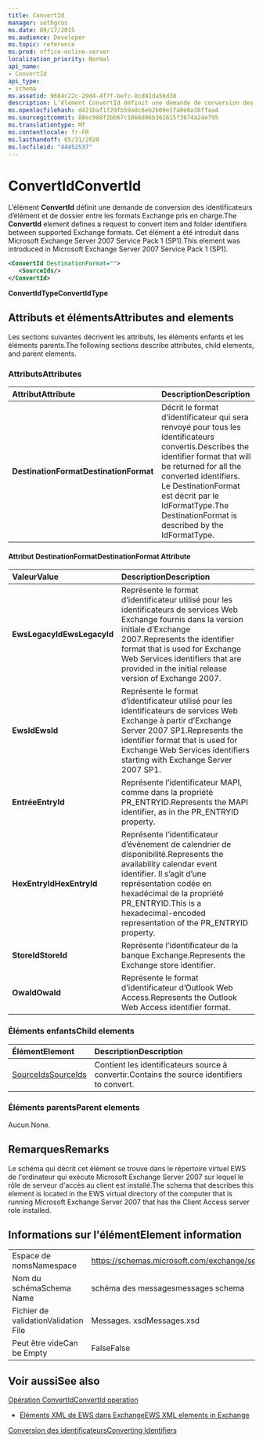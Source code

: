 ```yaml
---
title: ConvertId
manager: sethgros
ms.date: 09/17/2015
ms.audience: Developer
ms.topic: reference
ms.prod: office-online-server
localization_priority: Normal
api_name:
- ConvertId
api_type:
- schema
ms.assetid: 9684c22c-29d4-4f7f-befc-8cd41da56d38
description: L’élément ConvertId définit une demande de conversion des identificateurs d’élément et de dossier entre les formats Exchange pris en charge. Cet élément a été introduit dans Microsoft Exchange Server 2007 Service Pack 1 (SP1).
ms.openlocfilehash: d421baf1f29fb59a8c6eb2b09e1fa0e8a38ffaa4
ms.sourcegitcommit: 88ec988f2bb67c1866d06b361615f3674a24e795
ms.translationtype: MT
ms.contentlocale: fr-FR
ms.lasthandoff: 05/31/2020
ms.locfileid: "44452537"
---
```

# <a name="convertid"></a><span data-ttu-id="aae22-104">ConvertId</span><span class="sxs-lookup"><span data-stu-id="aae22-104">ConvertId</span></span>

<span data-ttu-id="aae22-105">L’élément **ConvertId** définit une demande de conversion des identificateurs d’élément et de dossier entre les formats Exchange pris en charge.</span><span class="sxs-lookup"><span data-stu-id="aae22-105">The **ConvertId** element defines a request to convert item and folder identifiers between supported Exchange formats.</span></span> <span data-ttu-id="aae22-106">Cet élément a été introduit dans Microsoft Exchange Server 2007 Service Pack 1 (SP1).</span><span class="sxs-lookup"><span data-stu-id="aae22-106">This element was introduced in Microsoft Exchange Server 2007 Service Pack 1 (SP1).</span></span> 
  
```xml
<ConvertId DestinationFormat="">
   <SourceIds/>
</ConvertId>
```

 <span data-ttu-id="aae22-107">**ConvertIdType**</span><span class="sxs-lookup"><span data-stu-id="aae22-107">**ConvertIdType**</span></span>
## <a name="attributes-and-elements"></a><span data-ttu-id="aae22-108">Attributs et éléments</span><span class="sxs-lookup"><span data-stu-id="aae22-108">Attributes and elements</span></span>

<span data-ttu-id="aae22-109">Les sections suivantes décrivent les attributs, les éléments enfants et les éléments parents.</span><span class="sxs-lookup"><span data-stu-id="aae22-109">The following sections describe attributes, child elements, and parent elements.</span></span>
  
### <a name="attributes"></a><span data-ttu-id="aae22-110">Attributs</span><span class="sxs-lookup"><span data-stu-id="aae22-110">Attributes</span></span>

|<span data-ttu-id="aae22-111">**Attribut**</span><span class="sxs-lookup"><span data-stu-id="aae22-111">**Attribute**</span></span>|<span data-ttu-id="aae22-112">**Description**</span><span class="sxs-lookup"><span data-stu-id="aae22-112">**Description**</span></span>|
|:-----|:-----|
|<span data-ttu-id="aae22-113">**DestinationFormat**</span><span class="sxs-lookup"><span data-stu-id="aae22-113">**DestinationFormat**</span></span> <br/> |<span data-ttu-id="aae22-114">Décrit le format d’identificateur qui sera renvoyé pour tous les identificateurs convertis.</span><span class="sxs-lookup"><span data-stu-id="aae22-114">Describes the identifier format that will be returned for all the converted identifiers.</span></span> <span data-ttu-id="aae22-115">Le DestinationFormat est décrit par le IdFormatType.</span><span class="sxs-lookup"><span data-stu-id="aae22-115">The DestinationFormat is described by the IdFormatType.</span></span>  <br/> |
   
#### <a name="destinationformat-attribute"></a><span data-ttu-id="aae22-116">Attribut DestinationFormat</span><span class="sxs-lookup"><span data-stu-id="aae22-116">DestinationFormat Attribute</span></span>

|<span data-ttu-id="aae22-117">**Valeur**</span><span class="sxs-lookup"><span data-stu-id="aae22-117">**Value**</span></span>|<span data-ttu-id="aae22-118">**Description**</span><span class="sxs-lookup"><span data-stu-id="aae22-118">**Description**</span></span>|
|:-----|:-----|
|<span data-ttu-id="aae22-119">**EwsLegacyId**</span><span class="sxs-lookup"><span data-stu-id="aae22-119">**EwsLegacyId**</span></span> <br/> |<span data-ttu-id="aae22-120">Représente le format d’identificateur utilisé pour les identificateurs de services Web Exchange fournis dans la version initiale d’Exchange 2007.</span><span class="sxs-lookup"><span data-stu-id="aae22-120">Represents the identifier format that is used for Exchange Web Services identifiers that are provided in the initial release version of Exchange 2007.</span></span>  <br/> |
|<span data-ttu-id="aae22-121">**EwsId**</span><span class="sxs-lookup"><span data-stu-id="aae22-121">**EwsId**</span></span> <br/> |<span data-ttu-id="aae22-122">Représente le format d’identificateur utilisé pour les identificateurs de services Web Exchange à partir d’Exchange Server 2007 SP1.</span><span class="sxs-lookup"><span data-stu-id="aae22-122">Represents the identifier format that is used for Exchange Web Services identifiers starting with Exchange Server 2007 SP1.</span></span>  <br/> |
|<span data-ttu-id="aae22-123">**Entrée**</span><span class="sxs-lookup"><span data-stu-id="aae22-123">**EntryId**</span></span> <br/> |<span data-ttu-id="aae22-124">Représente l’identificateur MAPI, comme dans la propriété PR_ENTRYID.</span><span class="sxs-lookup"><span data-stu-id="aae22-124">Represents the MAPI identifier, as in the PR_ENTRYID property.</span></span>  <br/> |
|<span data-ttu-id="aae22-125">**HexEntryId**</span><span class="sxs-lookup"><span data-stu-id="aae22-125">**HexEntryId**</span></span> <br/> |<span data-ttu-id="aae22-126">Représente l’identificateur d’événement de calendrier de disponibilité.</span><span class="sxs-lookup"><span data-stu-id="aae22-126">Represents the availability calendar event identifier.</span></span> <span data-ttu-id="aae22-127">Il s’agit d’une représentation codée en hexadécimal de la propriété PR_ENTRYID.</span><span class="sxs-lookup"><span data-stu-id="aae22-127">This is a hexadecimal-encoded representation of the PR_ENTRYID property.</span></span>  <br/> |
|<span data-ttu-id="aae22-128">**StoreId**</span><span class="sxs-lookup"><span data-stu-id="aae22-128">**StoreId**</span></span> <br/> |<span data-ttu-id="aae22-129">Représente l’identificateur de la banque Exchange.</span><span class="sxs-lookup"><span data-stu-id="aae22-129">Represents the Exchange store identifier.</span></span>  <br/> |
|<span data-ttu-id="aae22-130">**OwaId**</span><span class="sxs-lookup"><span data-stu-id="aae22-130">**OwaId**</span></span> <br/> |<span data-ttu-id="aae22-131">Représente le format d’identificateur d’Outlook Web Access.</span><span class="sxs-lookup"><span data-stu-id="aae22-131">Represents the Outlook Web Access identifier format.</span></span>  <br/> |
   
### <a name="child-elements"></a><span data-ttu-id="aae22-132">Éléments enfants</span><span class="sxs-lookup"><span data-stu-id="aae22-132">Child elements</span></span>

|<span data-ttu-id="aae22-133">**Élément**</span><span class="sxs-lookup"><span data-stu-id="aae22-133">**Element**</span></span>|<span data-ttu-id="aae22-134">**Description**</span><span class="sxs-lookup"><span data-stu-id="aae22-134">**Description**</span></span>|
|:-----|:-----|
|[<span data-ttu-id="aae22-135">SourceIds</span><span class="sxs-lookup"><span data-stu-id="aae22-135">SourceIds</span></span>](sourceids.md) <br/> |<span data-ttu-id="aae22-136">Contient les identificateurs source à convertir.</span><span class="sxs-lookup"><span data-stu-id="aae22-136">Contains the source identifiers to convert.</span></span>  <br/> |
   
### <a name="parent-elements"></a><span data-ttu-id="aae22-137">Éléments parents</span><span class="sxs-lookup"><span data-stu-id="aae22-137">Parent elements</span></span>

<span data-ttu-id="aae22-138">Aucun.</span><span class="sxs-lookup"><span data-stu-id="aae22-138">None.</span></span>
  
## <a name="remarks"></a><span data-ttu-id="aae22-139">Remarques</span><span class="sxs-lookup"><span data-stu-id="aae22-139">Remarks</span></span>

<span data-ttu-id="aae22-140">Le schéma qui décrit cet élément se trouve dans le répertoire virtuel EWS de l'ordinateur qui exécute Microsoft Exchange Server 2007 sur lequel le rôle de serveur d'accès au client est installé.</span><span class="sxs-lookup"><span data-stu-id="aae22-140">The schema that describes this element is located in the EWS virtual directory of the computer that is running Microsoft Exchange Server 2007 that has the Client Access server role installed.</span></span>
  
## <a name="element-information"></a><span data-ttu-id="aae22-141">Informations sur l'élément</span><span class="sxs-lookup"><span data-stu-id="aae22-141">Element information</span></span>

|||
|:-----|:-----|
|<span data-ttu-id="aae22-142">Espace de noms</span><span class="sxs-lookup"><span data-stu-id="aae22-142">Namespace</span></span>  <br/> |https://schemas.microsoft.com/exchange/services/2006/messages  <br/> |
|<span data-ttu-id="aae22-143">Nom du schéma</span><span class="sxs-lookup"><span data-stu-id="aae22-143">Schema Name</span></span>  <br/> |<span data-ttu-id="aae22-144">schéma des messages</span><span class="sxs-lookup"><span data-stu-id="aae22-144">messages schema</span></span>  <br/> |
|<span data-ttu-id="aae22-145">Fichier de validation</span><span class="sxs-lookup"><span data-stu-id="aae22-145">Validation File</span></span>  <br/> |<span data-ttu-id="aae22-146">Messages. xsd</span><span class="sxs-lookup"><span data-stu-id="aae22-146">Messages.xsd</span></span>  <br/> |
|<span data-ttu-id="aae22-147">Peut être vide</span><span class="sxs-lookup"><span data-stu-id="aae22-147">Can be Empty</span></span>  <br/> |<span data-ttu-id="aae22-148">False</span><span class="sxs-lookup"><span data-stu-id="aae22-148">False</span></span>  <br/> |
   
## <a name="see-also"></a><span data-ttu-id="aae22-149">Voir aussi</span><span class="sxs-lookup"><span data-stu-id="aae22-149">See also</span></span>



[<span data-ttu-id="aae22-150">Opération ConvertId</span><span class="sxs-lookup"><span data-stu-id="aae22-150">ConvertId operation</span></span>](convertid-operation.md)


- [<span data-ttu-id="aae22-151">Éléments XML de EWS dans Exchange</span><span class="sxs-lookup"><span data-stu-id="aae22-151">EWS XML elements in Exchange</span></span>](ews-xml-elements-in-exchange.md)


[<span data-ttu-id="aae22-152">Conversion des identificateurs</span><span class="sxs-lookup"><span data-stu-id="aae22-152">Converting Identifiers</span></span>](https://msdn.microsoft.com/library/a5391746-b6ef-4f48-8fc8-8255258651aa%28Office.15%29.aspx)

